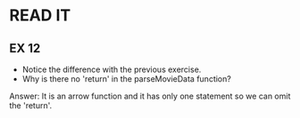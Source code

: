 # READ IT
## EX 12
* Notice the difference with the previous exercise.
* Why is there no 'return' in the parseMovieData function?


Answer:
It is an arrow function and it has only one statement so we can omit the 'return'.